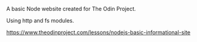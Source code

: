 A basic Node website created for The Odin Project.

Using http and fs modules. 

https://www.theodinproject.com/lessons/nodejs-basic-informational-site

